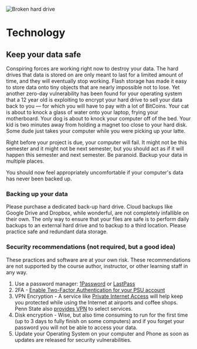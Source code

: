 ![Broken hard drive](/assets/technology.jpg)

# Technology

## Keep your data safe
Conspiring forces are working right now to destroy your data. The hard drives that data is stored on are only meant to last for a limited amount of time, and they will eventually stop working. Flash storage has made it easy to store data onto tiny objects that are nearly impossible not to lose. Yet another zero-day vulnerability has been found for your operating system that a 12 year old is exploiting to encrypt your hard drive to sell your data back to you — for which you will have to pay with a lot of BitCoins. Your cat is about to knock a glass of water onto your laptop, frying your motherboard. Your dog is about to knock your computer off of the bed. Your kid is two minutes away from holding a magnet too close to your hard disk. Some dude just takes your computer while you were picking up your latte. 

Right before your project is due, your computer will fail. It might not be this semester and it might not be next semester, but you should act as if it will happen this semester and next semester. Be paranoid. Backup your data in multiple places.

You should now feel appropriately uncomfortable if your computer's data has never been backed up.

### Backing up your data

Please purchase a dedicated back-up hard drive. Cloud backups like Google Drive and Dropbox, while wonderful, are not completely infallible on their own. The only way to ensure that your files are safe is to perform daily backups to an external hard drive and to backup to a third location. Please practice safe and redundant data storage.

### Security recommendations (not required, but a good idea)

These practices and software are at your own risk. These recommendations are not supported by the course author, instructor, or other learning staff in any way.

1. Use a password manager: [1Password](https://1password.com/) or [LastPass](https://lastpass.com/)
2. 2FA - [Enable Two-Factor Authentication for your PSU account](http://www.identity.psu.edu/services/authentication-services/two-factor/self-service-portal/)
3. VPN Encryption - A service like [Private Internet Access](https://www.privateinternetaccess.com) will help keep you protected while using the Internet at airports and coffee shops. Penn State also [provides VPN](https://www.work.psu.edu/access/vpn/) to select services.
4. Disk encryption - Wise, but also time consuming to run for the first time (up to 3 days to fully finish on some computers) and if you forget your password you will not be able to access your data.
5. Update your Operating System on your computer and Phone as soon as updates are released for security vulnerabilities.
